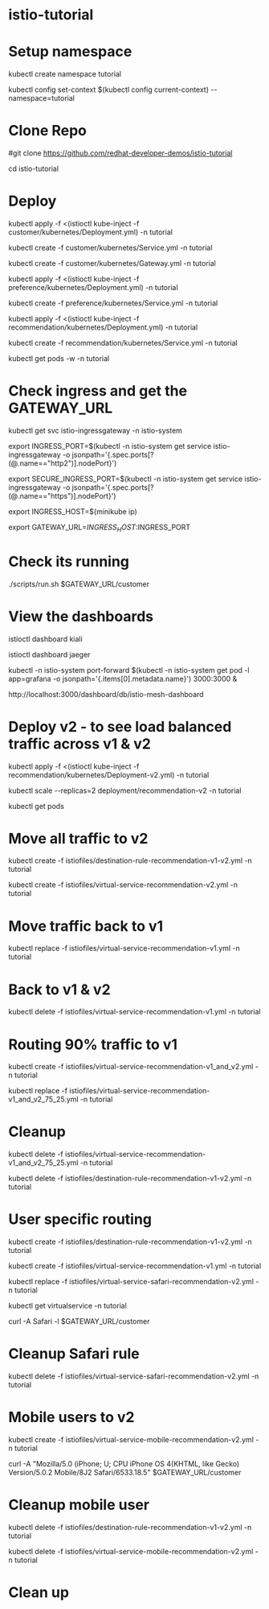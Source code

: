 # istio-tutorial

# Setup namespace

kubectl create namespace tutorial
  
kubectl config set-context $(kubectl config current-context) --namespace=tutorial


# Clone Repo


#git clone https://github.com/redhat-developer-demos/istio-tutorial

cd istio-tutorial

# Deploy
kubectl apply -f <(istioctl kube-inject -f customer/kubernetes/Deployment.yml) -n tutorial

kubectl create -f customer/kubernetes/Service.yml -n tutorial

kubectl create -f customer/kubernetes/Gateway.yml -n tutorial

kubectl apply -f <(istioctl kube-inject -f preference/kubernetes/Deployment.yml)  -n tutorial

kubectl create -f preference/kubernetes/Service.yml -n tutorial

kubectl apply -f <(istioctl kube-inject -f recommendation/kubernetes/Deployment.yml) -n tutorial

kubectl create -f recommendation/kubernetes/Service.yml -n tutorial

kubectl get pods -w -n tutorial

# Check ingress and get the GATEWAY_URL

kubectl get svc istio-ingressgateway -n istio-system

export INGRESS_PORT=$(kubectl -n istio-system get service istio-ingressgateway -o jsonpath='{.spec.ports[?(@.name=="http2")].nodePort}')

export SECURE_INGRESS_PORT=$(kubectl -n istio-system get service istio-ingressgateway -o jsonpath='{.spec.ports[?(@.name=="https")].nodePort}')

export INGRESS_HOST=$(minikube ip)

export GATEWAY_URL=$INGRESS_HOST:$INGRESS_PORT

# Check its running

./scripts/run.sh $GATEWAY_URL/customer

# View the dashboards

istioctl dashboard kiali

istioctl dashboard jaeger

kubectl -n istio-system port-forward $(kubectl -n istio-system get pod -l app=grafana -o jsonpath='{.items[0].metadata.name}') 3000:3000 &

http://localhost:3000/dashboard/db/istio-mesh-dashboard 

# Deploy v2 - to see load balanced traffic across v1 & v2

kubectl apply -f <(istioctl kube-inject -f recommendation/kubernetes/Deployment-v2.yml) -n tutorial

kubectl scale --replicas=2 deployment/recommendation-v2 -n tutorial

kubectl get pods

# Move all traffic to v2

kubectl create -f istiofiles/destination-rule-recommendation-v1-v2.yml -n tutorial

kubectl create -f istiofiles/virtual-service-recommendation-v2.yml -n tutorial

# Move traffic back to v1

kubectl replace -f istiofiles/virtual-service-recommendation-v1.yml -n tutorial

# Back to v1 & v2

kubectl delete -f istiofiles/virtual-service-recommendation-v1.yml -n tutorial

# Routing 90% traffic to v1

kubectl create -f istiofiles/virtual-service-recommendation-v1_and_v2.yml -n tutorial

kubectl replace -f istiofiles/virtual-service-recommendation-v1_and_v2_75_25.yml -n tutorial

# Cleanup

kubectl delete -f istiofiles/virtual-service-recommendation-v1_and_v2_75_25.yml -n tutorial

kubectl delete -f istiofiles/destination-rule-recommendation-v1-v2.yml -n tutorial

# User specific routing

kubectl create -f istiofiles/destination-rule-recommendation-v1-v2.yml -n tutorial

kubectl create -f istiofiles/virtual-service-recommendation-v1.yml -n tutorial

kubectl replace -f istiofiles/virtual-service-safari-recommendation-v2.yml -n tutorial

kubectl get virtualservice -n tutorial

curl -A Safari -l $GATEWAY_URL/customer

# Cleanup Safari rule

kubectl delete -f istiofiles/virtual-service-safari-recommendation-v2.yml -n tutorial

# Mobile users to v2

kubectl create -f istiofiles/virtual-service-mobile-recommendation-v2.yml -n tutorial

curl -A "Mozilla/5.0 (iPhone; U; CPU iPhone OS 4(KHTML, like Gecko) Version/5.0.2 Mobile/8J2 Safari/6533.18.5" $GATEWAY_URL/customer

# Cleanup mobile user

kubectl delete -f istiofiles/destination-rule-recommendation-v1-v2.yml -n tutorial

kubectl delete -f istiofiles/virtual-service-mobile-recommendation-v2.yml -n tutorial

# Clean up
